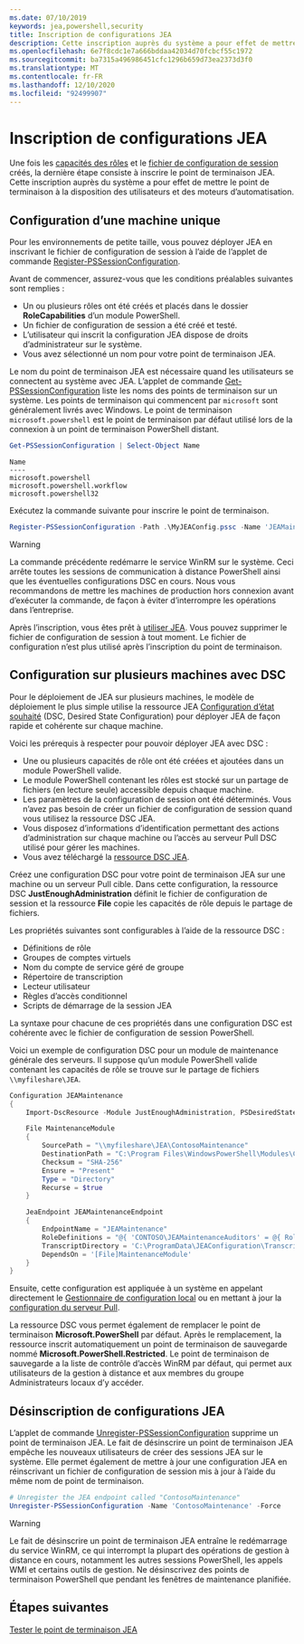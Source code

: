 ```yaml
---
ms.date: 07/10/2019
keywords: jea,powershell,security
title: Inscription de configurations JEA
description: Cette inscription auprès du système a pour effet de mettre le point de terminaison à la disposition des utilisateurs et des moteurs d’automatisation.
ms.openlocfilehash: 6e7f8cdc1e7a666bddaa42034d70fcbcf55c1972
ms.sourcegitcommit: ba7315a496986451cfc1296b659d73ea2373d3f0
ms.translationtype: MT
ms.contentlocale: fr-FR
ms.lasthandoff: 12/10/2020
ms.locfileid: "92499907"
---
```

# <a name="registering-jea-configurations"></a>Inscription de configurations JEA

Une fois les [capacités des rôles](role-capabilities.md) et le [fichier de configuration de session](session-configurations.md) créés, la dernière étape consiste à inscrire le point de terminaison JEA. Cette inscription auprès du système a pour effet de mettre le point de terminaison à la disposition des utilisateurs et des moteurs d’automatisation.

## <a name="single-machine-configuration"></a>Configuration d’une machine unique

Pour les environnements de petite taille, vous pouvez déployer JEA en inscrivant le fichier de configuration de session à l’aide de l’applet de commande [Register-PSSessionConfiguration](/powershell/module/microsoft.powershell.core/register-pssessionconfiguration).

Avant de commencer, assurez-vous que les conditions préalables suivantes sont remplies :

- Un ou plusieurs rôles ont été créés et placés dans le dossier **RoleCapabilities** d’un module PowerShell.
- Un fichier de configuration de session a été créé et testé.
- L’utilisateur qui inscrit la configuration JEA dispose de droits d’administrateur sur le système.
- Vous avez sélectionné un nom pour votre point de terminaison JEA.

Le nom du point de terminaison JEA est nécessaire quand les utilisateurs se connectent au système avec JEA. L’applet de commande [Get-PSSessionConfiguration](/powershell/module/microsoft.powershell.core/get-pssessionconfiguration) liste les noms des points de terminaison sur un système. Les points de terminaison qui commencent par `microsoft` sont généralement livrés avec Windows. Le point de terminaison `microsoft.powershell` est le point de terminaison par défaut utilisé lors de la connexion à un point de terminaison PowerShell distant.

```powershell
Get-PSSessionConfiguration | Select-Object Name
```

```Output
Name
----
microsoft.powershell
microsoft.powershell.workflow
microsoft.powershell32
```

Exécutez la commande suivante pour inscrire le point de terminaison.

```powershell
Register-PSSessionConfiguration -Path .\MyJEAConfig.pssc -Name 'JEAMaintenance' -Force
```

> [!WARNING]
> La commande précédente redémarre le service WinRM sur le système. Ceci arrête toutes les sessions de communication à distance PowerShell ainsi que les éventuelles configurations DSC en cours. Nous vous recommandons de mettre les machines de production hors connexion avant d’exécuter la commande, de façon à éviter d’interrompre les opérations dans l’entreprise.

Après l’inscription, vous êtes prêt à [utiliser JEA](using-jea.md). Vous pouvez supprimer le fichier de configuration de session à tout moment. Le fichier de configuration n’est plus utilisé après l’inscription du point de terminaison.

## <a name="multi-machine-configuration-with-dsc"></a>Configuration sur plusieurs machines avec DSC

Pour le déploiement de JEA sur plusieurs machines, le modèle de déploiement le plus simple utilise la ressource JEA [Configuration d’état souhaité](../../../dsc/overview/overview.md) (DSC, Desired State Configuration) pour déployer JEA de façon rapide et cohérente sur chaque machine.

Voici les prérequis à respecter pour pouvoir déployer JEA avec DSC :

- Une ou plusieurs capacités de rôle ont été créées et ajoutées dans un module PowerShell valide.
- Le module PowerShell contenant les rôles est stocké sur un partage de fichiers (en lecture seule) accessible depuis chaque machine.
- Les paramètres de la configuration de session ont été déterminés. Vous n’avez pas besoin de créer un fichier de configuration de session quand vous utilisez la ressource DSC JEA.
- Vous disposez d’informations d’identification permettant des actions d’administration sur chaque machine ou l’accès au serveur Pull DSC utilisé pour gérer les machines.
- Vous avez téléchargé la [ressource DSC JEA](https://github.com/powershell/JEA/tree/master/DSC%20Resource).

Créez une configuration DSC pour votre point de terminaison JEA sur une machine ou un serveur Pull cible. Dans cette configuration, la ressource DSC **JustEnoughAdministration** définit le fichier de configuration de session et la ressource **File** copie les capacités de rôle depuis le partage de fichiers.

Les propriétés suivantes sont configurables à l’aide de la ressource DSC :

- Définitions de rôle
- Groupes de comptes virtuels
- Nom du compte de service géré de groupe
- Répertoire de transcription
- Lecteur utilisateur
- Règles d’accès conditionnel
- Scripts de démarrage de la session JEA

La syntaxe pour chacune de ces propriétés dans une configuration DSC est cohérente avec le fichier de configuration de session PowerShell.

Voici un exemple de configuration DSC pour un module de maintenance générale des serveurs. Il suppose qu’un module PowerShell valide contenant les capacités de rôle se trouve sur le partage de fichiers `\\myfileshare\JEA`.

```powershell
Configuration JEAMaintenance
{
    Import-DscResource -Module JustEnoughAdministration, PSDesiredStateConfiguration

    File MaintenanceModule
    {
        SourcePath = "\\myfileshare\JEA\ContosoMaintenance"
        DestinationPath = "C:\Program Files\WindowsPowerShell\Modules\ContosoMaintenance"
        Checksum = "SHA-256"
        Ensure = "Present"
        Type = "Directory"
        Recurse = $true
    }

    JeaEndpoint JEAMaintenanceEndpoint
    {
        EndpointName = "JEAMaintenance"
        RoleDefinitions = "@{ 'CONTOSO\JEAMaintenanceAuditors' = @{ RoleCapabilities = 'GeneralServerMaintenance-Audit' }; 'CONTOSO\JEAMaintenanceAdmins' = @{ RoleCapabilities = 'GeneralServerMaintenance-Audit', 'GeneralServerMaintenance-Admin' } }"
        TranscriptDirectory = 'C:\ProgramData\JEAConfiguration\Transcripts'
        DependsOn = '[File]MaintenanceModule'
    }
}
```

Ensuite, cette configuration est appliquée à un système en appelant directement le [Gestionnaire de configuration local](/powershell/scripting/dsc/managing-nodes/metaConfig) ou en mettant à jour la [configuration du serveur Pull](/powershell/scripting/dsc/pull-server/pullServer).

La ressource DSC vous permet également de remplacer le point de terminaison **Microsoft.PowerShell** par défaut. Après le remplacement, la ressource inscrit automatiquement un point de terminaison de sauvegarde nommé **Microsoft.PowerShell.Restricted**. Le point de terminaison de sauvegarde a la liste de contrôle d’accès WinRM par défaut, qui permet aux utilisateurs de la gestion à distance et aux membres du groupe Administrateurs locaux d’y accéder.

## <a name="unregistering-jea-configurations"></a>Désinscription de configurations JEA

L’applet de commande [Unregister-PSSessionConfiguration](/powershell/module/microsoft.powershell.core/Unregister-PSSessionConfiguration) supprime un point de terminaison JEA. Le fait de désinscrire un point de terminaison JEA empêche les nouveaux utilisateurs de créer des sessions JEA sur le système. Elle permet également de mettre à jour une configuration JEA en réinscrivant un fichier de configuration de session mis à jour à l’aide du même nom de point de terminaison.

```powershell
# Unregister the JEA endpoint called "ContosoMaintenance"
Unregister-PSSessionConfiguration -Name 'ContosoMaintenance' -Force
```

> [!WARNING]
> Le fait de désinscrire un point de terminaison JEA entraîne le redémarrage du service WinRM, ce qui interrompt la plupart des opérations de gestion à distance en cours, notamment les autres sessions PowerShell, les appels WMI et certains outils de gestion. Ne désinscrivez des points de terminaison PowerShell que pendant les fenêtres de maintenance planifiée.

## <a name="next-steps"></a>Étapes suivantes

[Tester le point de terminaison JEA](using-jea.md)
